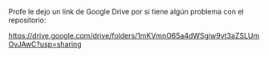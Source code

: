 Profe le dejo un link de Google Drive por si tiene algún problema con el repositorio:

https://drive.google.com/drive/folders/1mKVmnO65a4dWSgiw9vt3aZSLUmOvJAwC?usp=sharing
